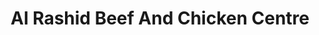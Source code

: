 ---
title: "Al Rashid Beef And Chicken Centre"
url: /karachi/al-rashid-beef-and-chicken-centre/
shop: shop
---